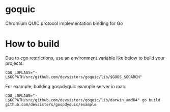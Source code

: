 # goquic

Chromium QUIC protocol implementation binding for Go

# How to build

Due to cgo restrictions, use an environment variable like below to build your projects.

    CGO_LDFLAGS="-L$GOPATH/src/github.com/devsisters/goquic/lib/$GOOS_$GOARCH"

For example, building gospdyquic example server in mac:

    CGO_LDFLAGS="-L$GOPATH/src/github.com/devsisters/goquic/lib/darwin_amd64" go build github.com/devsisters/gospdyquic/example
